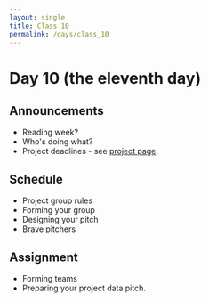 ```yaml
---
layout: single
title: Class 10
permalink: /days/class_10
---
```


# Day 10 (the eleventh day)

## Announcements

* Reading week?
* Who's doing what?
* Project deadlines - see [project page](../project).

## Schedule

* Project group rules
* Forming your group
* Designing your pitch
* Brave pitchers

## Assignment

* Forming teams
* Preparing your project data pitch.
